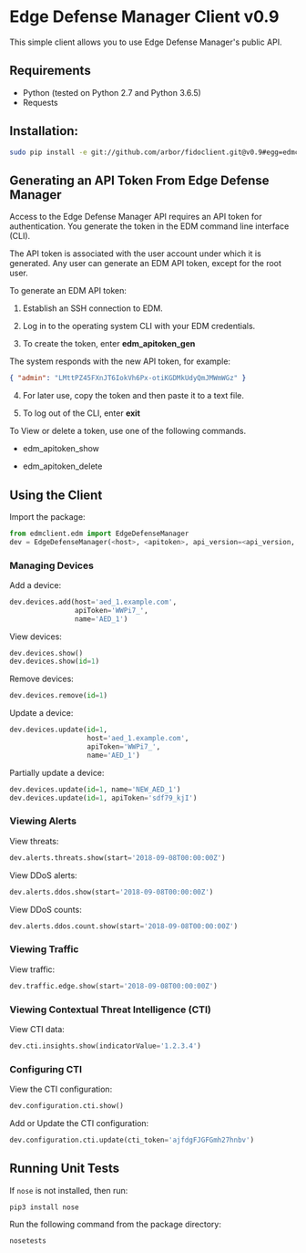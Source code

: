 # Edge Defense Manager Client v0.9

This simple client allows you to use Edge Defense Manager's public API.

## Requirements
* Python (tested on Python 2.7 and Python 3.6.5)
* Requests

## Installation:
```bash
sudo pip install -e git://github.com/arbor/fidoclient.git@v0.9#egg=edmclient
```

## Generating an API Token From Edge Defense Manager

Access to the Edge Defense Manager API requires an API token for authentication. You generate the token in the EDM command line interface (CLI).

The API token is associated with the user account under which it is generated. Any user can generate an EDM API token, except for the root user.

To generate an EDM API token:

1. Establish an SSH connection to EDM.

2. Log in to the operating system CLI with your EDM credentials.

3. To create the token, enter **edm\_apitoken\_gen**

  The system responds with the new API token, for example:
  ```json
  { "admin": "LMttPZ45FXnJT6IokVh6Px-otiKGDMkUdyQmJMWmWGz" }
  ```

4. For later use, copy the token and then paste it to a text file.

5. To log out of the CLI, enter **exit**

To View or delete a token, use one of the following commands.

* edm\_apitoken\_show

* edm\_apitoken\_delete

## Using the Client

Import the package:

```python
from edmclient.edm import EdgeDefenseManager
dev = EdgeDefenseManager(<host>, <apitoken>, api_version=<api_version, eg. 'v1'>)
```

### Managing Devices

Add a device:

```python
dev.devices.add(host='aed_1.example.com',
                apiToken='WWPi7_',
                name='AED_1')
```

View devices:

```python
dev.devices.show()
dev.devices.show(id=1)
```

Remove devices:

```python
dev.devices.remove(id=1)
```

Update a device:

```python
dev.devices.update(id=1,
                   host='aed_1.example.com',
                   apiToken='WWPi7_',
                   name='AED_1')
```

Partially update a device:

```python
dev.devices.update(id=1, name='NEW_AED_1')
dev.devices.update(id=1, apiToken='sdf79_kjI')
```

### Viewing Alerts

View threats:

```python
dev.alerts.threats.show(start='2018-09-08T00:00:00Z')
```

View DDoS alerts:

```python
dev.alerts.ddos.show(start='2018-09-08T00:00:00Z')
```

View DDoS counts:

```python
dev.alerts.ddos.count.show(start='2018-09-08T00:00:00Z')
```

### Viewing Traffic

View traffic:

```python
dev.traffic.edge.show(start='2018-09-08T00:00:00Z')
```

### Viewing Contextual Threat Intelligence (CTI)

View CTI data:

```python
dev.cti.insights.show(indicatorValue='1.2.3.4')
```

### Configuring CTI

View the CTI configuration:

```python
dev.configuration.cti.show()
```

Add or Update the CTI configuration:

```python
dev.configuration.cti.update(cti_token='ajfdgFJGFGmh27hnbv')
```

## Running Unit Tests

If `nose` is not installed, then run:

```bash
pip3 install nose
```

Run the following command from the package directory:

```bash
nosetests
```
